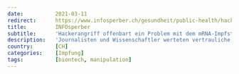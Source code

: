 ```yaml
---
date:          2021-03-11
redirect:      https://www.infosperber.ch/gesundheit/public-health/hackerangriff-offenbart-ein-problem-mit-dem-mrna-impfstoff/
title:         INFOsperber
subtitle:      'Hackerangriff offenbart ein Problem mit dem mRNA-Impfstoff'
description:   'Journalisten und Wissenschaftler werteten vertrauliche E-Mails zum Pfizer-Impfstoff aus. Das Resultat ist nicht vertrauensbildend.'
country:       [CH]
categories:    [Impfung]
tags:          [biontech, manipulation]
---
```

